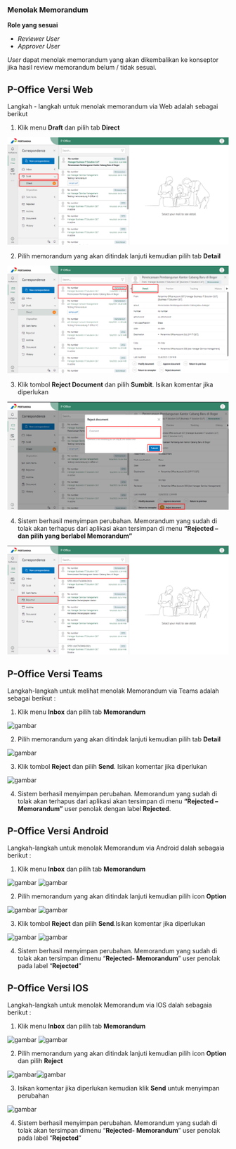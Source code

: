 ### Menolak Memorandum

**Role yang sesuai**

- *Reviewer User*
- *Approver User*

*User* dapat menolak memorandum yang akan dikembalikan ke konseptor jika hasil review memorandum belum / tidak sesuai.

## **P-Office Versi Web**

Langkah - langkah untuk menolak memorandum via Web adalah sebagai berikut

1. Klik menu **Draft** dan pilih tab **Direct**

![gambar](Memorandum/MM_Web/02MM-80.png)

2. Pilih memorandum yang akan ditindak lanjuti kemudian pilih tab **Detail**

![gambar](Memorandum/MM_Web/02MM-81.png)

3. Klik tombol **Reject Document** dan pilih **Sumbit**. Isikan komentar jika diperlukan

![gambar](Memorandum/MM_Web/02MM-82.png)

4.	Sistem berhasil menyimpan perubahan. Memorandum yang sudah di tolak akan terhapus dari aplikasi akan tersimpan di menu **“Rejected – dan pilih yang berlabel Memorandum”** 

![gambar](Memorandum/MM_Web/02MM-83.png)

## **P-Office Versi Teams**

Langkah-langkah untuk melihat menolak Memorandum via Teams adalah sebagai berikut :

1. Klik menu **Inbox** dan pilih tab **Memorandum**

![gambar](Memorandum/MM_Teams/MM45.png)

2. Pilih memorandum yang akan ditindak lanjuti kemudian pilih tab **Detail**

![gambar](Memorandum/MM_Teams/MM46.png)

3. Klik tombol **Reject** dan pilih **Send**. Isikan komentar jika diperlukan

![gambar](Memorandum/MM_Teams/MM47.png)

4.	Sistem berhasil menyimpan perubahan. Memorandum yang sudah di tolak akan terhapus dari aplikasi akan tersimpan di menu **“Rejected – Memorandum”** user penolak dengan label **Rejected**.

## **P-Office Versi Android**

Langkah-langkah untuk menolak Memorandum via Android dalah sebagaia berikut :

1. Klik menu **Inbox** dan pilih tab **Memorandum**

![gambar](Memorandum/MM_Android/Tolakmemo/A01.jpg) ![gambar](Memorandum/MM_Android/Tolakmemo/A02.jpg)

2. Pilih memorandum yang akan ditindak lanjuti kemudian pilih icon **Option**

![gambar](Memorandum/MM_Android/Tolakmemo/A03.jpg) ![gambar](Memorandum/MM_Android/Tolakmemo/A04.jpg)

3. Klik tombol **Reject** dan pilih **Send**.Isikan komentar jika diperlukan
   
![gambar](Memorandum/MM_Android/Tolakmemo/A05.jpg) ![gambar](Memorandum/MM_Android/Tolakmemo/A06.jpg)

4. Sistem berhasil menyimpan perubahan. Memorandum yang sudah di tolak akan tersimpan dimenu “**Rejected- Memorandum**” user penolak pada label “**Rejected**”

## **P-Office Versi IOS**

Langkah-langkah untuk menolak Memorandum via IOS dalah sebagaia berikut :

1. Klik menu **Inbox** dan pilih tab **Memorandum**

![gambar](Memorandum/MM_IOS/MM-79.png) ![gambar](Memorandum/MM_IOS/MM-80.png)

2.	Pilih memorandum yang akan ditindak lanjuti kemudian pilih icon **Option** dan pilih **Reject**

![gambar](Memorandum/MM_IOS/MM-45.png)![gambar](Memorandum/MM_IOS/MM-46.png)

3.	Isikan komentar jika diperlukan kemudian klik **Send** untuk menyimpan perubahan

![gambar](Memorandum/MM_IOS/MM-47.png)

4. Sistem berhasil menyimpan perubahan. Memorandum yang sudah di tolak akan tersimpan dimenu “**Rejected- Memorandum**” user penolak pada label “**Rejected**”

